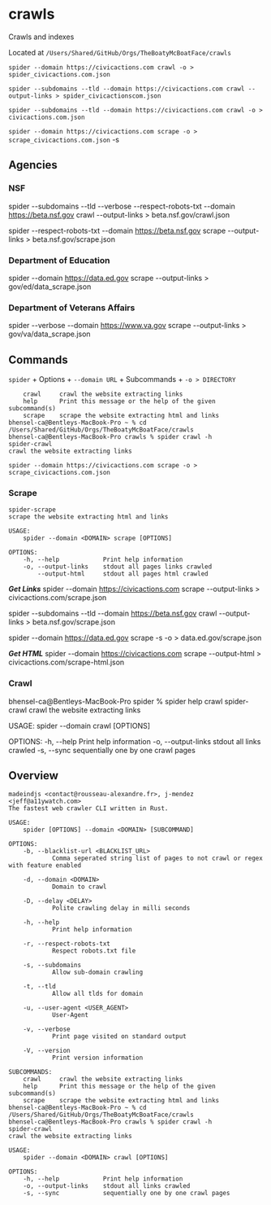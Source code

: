 # crawls

Crawls and indexes

Located at `/Users/Shared/GitHub/Orgs/TheBoatyMcBoatFace/crawls`

`spider --domain https://civicactions.com crawl -o > spider_civicactions.com.json`

`spider --subdomains --tld --domain https://civicactions.com crawl --output-links > spider_civicactionscom.json`

`spider --subdomains --tld --domain https://civicactions.com crawl -o > civicactions.com.json`

`spider --domain https://civicactions.com scrape -o > scrape_civicactions.com.json`
-s

## Agencies

### NSF

spider --subdomains --tld --verbose --respect-robots-txt --domain https://beta.nsf.gov crawl --output-links > beta.nsf.gov/crawl.json

spider --respect-robots-txt --domain https://beta.nsf.gov scrape --output-links > beta.nsf.gov/scrape.json

### Department of Education

spider --domain https://data.ed.gov scrape --output-links > gov/ed/data_scrape.json

### Department of Veterans Affairs

spider --verbose --domain https://www.va.gov scrape --output-links > gov/va/data_scrape.json

## Commands

`spider` + Options + `--domain URL` + Subcommands + `-o > DIRECTORY`

```SUBCOMMANDS:
    crawl     crawl the website extracting links
    help      Print this message or the help of the given subcommand(s)
    scrape    scrape the website extracting html and links
bhensel-ca@Bentleys-MacBook-Pro ~ % cd /Users/Shared/GitHub/Orgs/TheBoatyMcBoatFace/crawls
bhensel-ca@Bentleys-MacBook-Pro crawls % spider crawl -h
spider-crawl
crawl the website extracting links
```

`spider --domain https://civicactions.com scrape -o > scrape_civicactions.com.json`

### Scrape

```
spider-scrape
scrape the website extracting html and links

USAGE:
    spider --domain <DOMAIN> scrape [OPTIONS]

OPTIONS:
    -h, --help            Print help information
    -o, --output-links    stdout all pages links crawled
        --output-html     stdout all pages html crawled
```

**_Get Links_**
spider --domain https://civicactions.com scrape --output-links > civicactions.com/scrape.json

spider --subdomains --tld --domain https://beta.nsf.gov crawl --output-links > beta.nsf.gov/scrape.json

spider --domain https://data.ed.gov scrape -s -o > data.ed.gov/scrape.json

**_Get HTML_**
spider --domain https://civicactions.com scrape --output-html > civicactions.com/scrape-html.json

### Crawl

bhensel-ca@Bentleys-MacBook-Pro spider % spider help crawl
spider-crawl
crawl the website extracting links

USAGE:
spider --domain <DOMAIN> crawl [OPTIONS]

OPTIONS:
-h, --help Print help information
-o, --output-links stdout all links crawled
-s, --sync sequentially one by one crawl pages

## Overview

```
madeindjs <contact@rousseau-alexandre.fr>, j-mendez <jeff@a11ywatch.com>
The fastest web crawler CLI written in Rust.

USAGE:
    spider [OPTIONS] --domain <DOMAIN> [SUBCOMMAND]

OPTIONS:
    -b, --blacklist-url <BLACKLIST_URL>
            Comma seperated string list of pages to not crawl or regex with feature enabled

    -d, --domain <DOMAIN>
            Domain to crawl

    -D, --delay <DELAY>
            Polite crawling delay in milli seconds

    -h, --help
            Print help information

    -r, --respect-robots-txt
            Respect robots.txt file

    -s, --subdomains
            Allow sub-domain crawling

    -t, --tld
            Allow all tlds for domain

    -u, --user-agent <USER_AGENT>
            User-Agent

    -v, --verbose
            Print page visited on standard output

    -V, --version
            Print version information

SUBCOMMANDS:
    crawl     crawl the website extracting links
    help      Print this message or the help of the given subcommand(s)
    scrape    scrape the website extracting html and links
bhensel-ca@Bentleys-MacBook-Pro ~ % cd /Users/Shared/GitHub/Orgs/TheBoatyMcBoatFace/crawls
bhensel-ca@Bentleys-MacBook-Pro crawls % spider crawl -h
spider-crawl
crawl the website extracting links

USAGE:
    spider --domain <DOMAIN> crawl [OPTIONS]

OPTIONS:
    -h, --help            Print help information
    -o, --output-links    stdout all links crawled
    -s, --sync            sequentially one by one crawl pages
```
